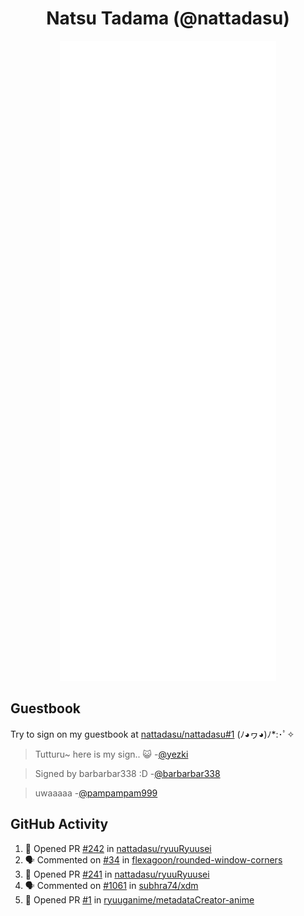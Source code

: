 <div align="center">

# Natsu Tadama (@nattadasu)

![Github Metrics](github-metrics.svg)
</div>

## Guestbook

Try to sign on my guestbook at [nattadasu/nattadasu#1](https://github.com/nattadasu/nattadasu/issues/1) (ﾉ◕ヮ◕)ﾉ\*:･ﾟ✧

<!--START:guestbook-->
> Tutturu~  here is my sign.. :smiley_cat: 
> -[@yezki](https://github.com/yezki)

> Signed by barbarbar338 :D
> -[@barbarbar338](https://github.com/barbarbar338)

> uwaaaaa
> -[@pampampam999](https://github.com/pampampam999)
<!--END:guestbook-->

## GitHub Activity
<!--START_SECTION:activity-->
1. 💪 Opened PR [#242](https://github.com/nattadasu/ryuuRyuusei/pull/242) in [nattadasu/ryuuRyuusei](https://github.com/nattadasu/ryuuRyuusei)
2. 🗣 Commented on [#34](https://github.com/flexagoon/rounded-window-corners/issues/34#issuecomment-2226250893) in [flexagoon/rounded-window-corners](https://github.com/flexagoon/rounded-window-corners)
3. 💪 Opened PR [#241](https://github.com/nattadasu/ryuuRyuusei/pull/241) in [nattadasu/ryuuRyuusei](https://github.com/nattadasu/ryuuRyuusei)
4. 🗣 Commented on [#1061](https://github.com/subhra74/xdm/issues/1061#issuecomment-2198443636) in [subhra74/xdm](https://github.com/subhra74/xdm)
5. 💪 Opened PR [#1](https://github.com/ryuuganime/metadataCreator-anime/pull/1) in [ryuuganime/metadataCreator-anime](https://github.com/ryuuganime/metadataCreator-anime)
<!--END_SECTION:activity-->
